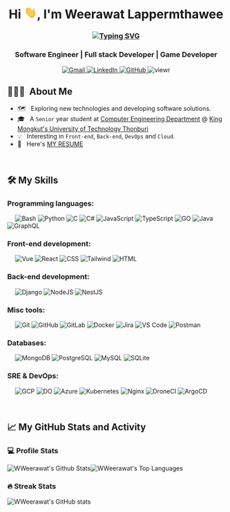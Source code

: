 
<h1 align="center">Hi <img src="https://raw.githubusercontent.com/ABSphreak/ABSphreak/master/gifs/Hi.gif" width="30px">, I'm Weerawat Lappermthawee</h1>
 
<h3 align="center">
  <a href="https://git.io/typing-svg"><img src="https://readme-typing-svg.herokuapp.com?font=Montserrat&weight=700&size=24&duration=3000&pause=400&color=799AF7&center=true&vCenter=true&width=435&lines=SOFTWARE+DEVELOPER;FROM+THAILAND%F0%9F%87%B9%F0%9F%87%AD" alt="Typing SVG" /></a>
  </a>
</h3>
<h3 align="center">Software Engineer | Full stack Developer | Game Developer</h3>

<p align="center"> 
  <a href="mailto:foweerawt@gmail.com" target="_blank">
    <img src="https://img.shields.io/badge/-Gmail-000?&logo=gmail" alt="Gmail" height=25px />
  </a>
  <a href="https://www.linkedin.com/in/weerawat-lappermthawee-0b6386221/" target="_blank">
    <img src="https://img.shields.io/badge/-LinkedIn-000?&logo=linkedIn" alt="LinkedIn" height=25px />
  </a>
	<a href="https://github.com/WWeerawat" target="_blank">
    <img src="https://img.shields.io/badge/-GitHub-000?&logo=github" alt="GitHub" height=25px />
  </a>
  <img src="https://komarev.com/ghpvc/?username=wweerwaat&label=Views&color=000000&style=flat-square?" alt="viewr" height=25px /> 
</p>

## 👨🏻‍💻 &nbsp;About Me 

- 🗺️ &nbsp; Exploring new technologies and developing software solutions.
- 🎓 &nbsp; A `Senior` year student at [Computer Engineering Department](https://cpe.kmutt.ac.th/) @ [King Mongkut's University of Technology Thonburi](https://www.kmutt.ac.th/en/)
- 💡 &nbsp; Interesting in `Front-end`, `Back-end`, `DevOps` and `Cloud`.
- 📄 &nbsp; Here's [MY RESUME](https://drive.google.com/file/d/1BG8TqXSR0vgoMepjW12QHiMzW3hmnHPO/view?usp=sharing) 

&emsp;

## 🛠️ My Skills
### Programming languages:
&emsp;
![Bash](https://img.shields.io/badge/-Bash-000?&logo=GNU-Bash)
![Python](https://img.shields.io/badge/-Python-000?&logo=Python)
![C](https://img.shields.io/badge/-C/C++-000?&logo=c%2B%2B)
![C#](https://img.shields.io/badge/-C%23-000?&logo=c-sharp)
![JavaScript](https://img.shields.io/badge/-JavaScript-000?&logo=JavaScript)
![TypeScript](https://img.shields.io/badge/-TypeScript-000?&logo=TypeScript&logoColor=007ACC)
![GO](https://img.shields.io/badge/-GO-000?&logo=Go)
![Java](https://img.shields.io/badge/-Java-000?&logo=openjdk)
![GraphQL](https://img.shields.io/badge/-GraphQL-000?&logo=GraphQL)


### Front-end development:
&emsp;
![Vue](https://img.shields.io/badge/-Vue.Js-000?&logo=vue.js)
![React](https://img.shields.io/badge/-React-000?&logo=React)
![CSS](https://img.shields.io/badge/-CSS-000?&logo=CSS3&logoColor=2665f2)
![Tailwind](https://img.shields.io/badge/-Tailwind_CSS-000?&logo=tailwind-css)
![HTML](https://img.shields.io/badge/-HTML-000?&logo=HTML5)
<!-- ![Redux](https://img.shields.io/badge/-Redux-000?&logo=Redux)
![Next.js](https://img.shields.io/badge/-Next.js-000?&logo=Next.js)
![Material-UI](https://img.shields.io/badge/-Material--UI-000?&logo=Material-UI)
![Chakra UI](https://img.shields.io/badge/-Chakra%20UI-000?&logo=Chakra-UI)
![SCSS](https://img.shields.io/badge/-SCSS-000?&logo=Sass)
![Chart.js](https://img.shields.io/badge/-Chart.js-000?&logo=Chart.js) -->
### Back-end development:
&emsp;
![Django](https://img.shields.io/badge/-Django-000?&logo=django&logoColor=084b32)
![NodeJS](https://img.shields.io/badge/-NodeJS-000?&logo=node.js)
![NestJS](https://img.shields.io/badge/-NestJS-000?&logo=Nestjs&logoColor=e0234d)
### Misc tools:
&emsp;
![Git](https://img.shields.io/badge/-Git-000?&logo=Git)
![GitHub](https://img.shields.io/badge/-GitHub-000?&logo=GitHub)
![GitLab](https://img.shields.io/badge/-GitLab-000?&logo=GitLab)
![Docker](https://img.shields.io/badge/-Docker-000?&logo=Docker)
![Jira](https://img.shields.io/badge/-Jira-000?&logo=Jira&logoColor=0b65df)
![VS Code](https://img.shields.io/badge/-VS%20Code-000?&logo=Visual-Studio-Code&logoColor=3b99d4)
![Postman](https://img.shields.io/badge/-Postman-000?&logo=Postman)

### Databases:
&emsp;
![MongoDB](https://img.shields.io/badge/-MongoDB-000?&logo=MongoDB)
![PostgreSQL](https://img.shields.io/badge/-PostgreSQL-000?&logo=PostgreSQL)
![MySQL](https://img.shields.io/badge/-MySQL-000?&logo=MySQL)
![SQLite](https://img.shields.io/badge/-SQLite-000?&logo=SQLite)
<!-- ![Redis](https://img.shields.io/badge/-Redis-000?&logo=Redis) -->

### SRE & DevOps:
&emsp;
![GCP](https://img.shields.io/badge/-Google_Cloud-000?&logo=google-cloud)
![DO](https://img.shields.io/badge/-Digital_Ocean-000?&logo=digitalOcean)
![Azure](https://img.shields.io/badge/-Microsoft_Azure-000?&logo=microsoft-azure)
![Kubernetes](https://img.shields.io/badge/-Kubernetes-000?&logo=Kubernetes)
![Nginx](https://img.shields.io/badge/-Nginx-000?&logo=Nginx)
![DroneCI](https://img.shields.io/badge/-Drone_CI-000?&logo=drone)
![ArgoCD](https://img.shields.io/badge/-Argo_CD-000?&logo=argoCD)
<!-- ![Terraform](https://img.shields.io/badge/-Terraform-000?&logo=Terraform) -->
&emsp;

## 📈 My GitHub Stats and Activity

### 💻 Profile Stats

<img alt="WWeerawat's Github Stats" src="https://github-readme-stats.vercel.app/api/?username=wweerawat&show_icons=true&include_all_commits=true&count_private=true&theme=react&hide_border=true&bg_color=1F222E&title_color=F85D7F&icon_color=F8D866" height="192px"/><img alt="WWeerawat's Top Languages" src="https://github-readme-stats.vercel.app/api/top-langs/?username=wweerawat&langs_count=8&layout=compact&theme=react&hide_border=true&bg_color=1F222E&title_color=F85D7F&icon_color=F8D866" height="192px"/>


### 🔥 Streak Stats

![WWeerawat's GitHub stats](https://github-readme-streak-stats.herokuapp.com/?user=wweerawat&theme=tokyonight)
